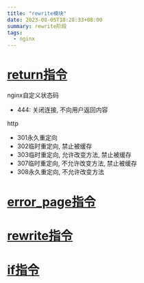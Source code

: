 ```yaml
---
title: "rewrite模块"
date: 2023-08-05T18:28:33+08:00
summary: rewrite阶段
tags:
  - nginx
---
```


# [return指令](https://nginx.org/en/docs/http/ngx_http_rewrite_module.html#return)

nginx自定义状态码

- 444: 关闭连接, 不向用户返回内容

http

- 301永久重定向
- 302临时重定向, 禁止被缓存
- 303临时重定向, 允许改变方法, 禁止被缓存
- 307临时重定向, 不允许改变方法, 禁止被缓存
- 308永久重定向, 不允许改变方法

# [error_page指令](https://nginx.org/en/docs/http/ngx_http_core_module.html#error_page)

# [rewrite指令](https://nginx.org/en/docs/http/ngx_http_rewrite_module.html#rewrite)

# [if指令](https://nginx.org/en/docs/http/ngx_http_rewrite_module.html#if)
